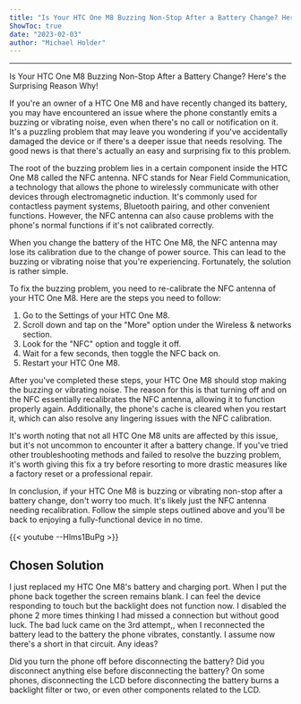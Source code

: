```yaml
---
title: "Is Your HTC One M8 Buzzing Non-Stop After a Battery Change? Here's the Surprising Reason Why!"
ShowToc: true 
date: "2023-02-03"
author: "Michael Holder"
---
```

*****
Is Your HTC One M8 Buzzing Non-Stop After a Battery Change? Here's the Surprising Reason Why!

If you're an owner of a HTC One M8 and have recently changed its battery, you may have encountered an issue where the phone constantly emits a buzzing or vibrating noise, even when there's no call or notification on it. It's a puzzling problem that may leave you wondering if you've accidentally damaged the device or if there's a deeper issue that needs resolving. The good news is that there's actually an easy and surprising fix to this problem. 

The root of the buzzing problem lies in a certain component inside the HTC One M8 called the NFC antenna. NFC stands for Near Field Communication, a technology that allows the phone to wirelessly communicate with other devices through electromagnetic induction. It's commonly used for contactless payment systems, Bluetooth pairing, and other convenient functions. However, the NFC antenna can also cause problems with the phone's normal functions if it's not calibrated correctly. 

When you change the battery of the HTC One M8, the NFC antenna may lose its calibration due to the change of power source. This can lead to the buzzing or vibrating noise that you're experiencing. Fortunately, the solution is rather simple. 

To fix the buzzing problem, you need to re-calibrate the NFC antenna of your HTC One M8. Here are the steps you need to follow: 

1. Go to the Settings of your HTC One M8. 
2. Scroll down and tap on the "More" option under the Wireless & networks section. 
3. Look for the "NFC" option and toggle it off. 
4. Wait for a few seconds, then toggle the NFC back on. 
5. Restart your HTC One M8. 

After you've completed these steps, your HTC One M8 should stop making the buzzing or vibrating noise. The reason for this is that turning off and on the NFC essentially recalibrates the NFC antenna, allowing it to function properly again. Additionally, the phone's cache is cleared when you restart it, which can also resolve any lingering issues with the NFC calibration. 

It's worth noting that not all HTC One M8 units are affected by this issue, but it's not uncommon to encounter it after a battery change. If you've tried other troubleshooting methods and failed to resolve the buzzing problem, it's worth giving this fix a try before resorting to more drastic measures like a factory reset or a professional repair. 

In conclusion, if your HTC One M8 is buzzing or vibrating non-stop after a battery change, don't worry too much. It's likely just the NFC antenna needing recalibration. Follow the simple steps outlined above and you'll be back to enjoying a fully-functional device in no time.

{{< youtube --Hlms1BuPg >}} 



## Chosen Solution
 I just replaced my HTC One M8's battery and charging port. When I put the phone back together the screen remains blank. I can feel the device responding to touch but the backlight does not function now. I disabled the phone 2 more times thinking I had missed a connection but without good luck. The bad luck came on the 3rd attempt,, when I reconnected the battery lead to the battery the phone vibrates, constantly. I assume now there's a short in that circuit. Any ideas?

 Did you turn the phone off before disconnecting the battery? Did you disconnect anything else before disconnecting the battery? On some phones, disconnecting the LCD before disconnecting the battery burns a backlight filter or two, or even other components related to the LCD.




